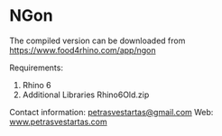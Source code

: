 # NGon

The compiled version can be downloaded from
https://www.food4rhino.com/app/ngon

Requirements:
1. Rhino 6
2. Additional Libraries Rhino6Old.zip

Contact information:
petrasvestartas@gmail.com
Web:
www.petrasvestartas.com
